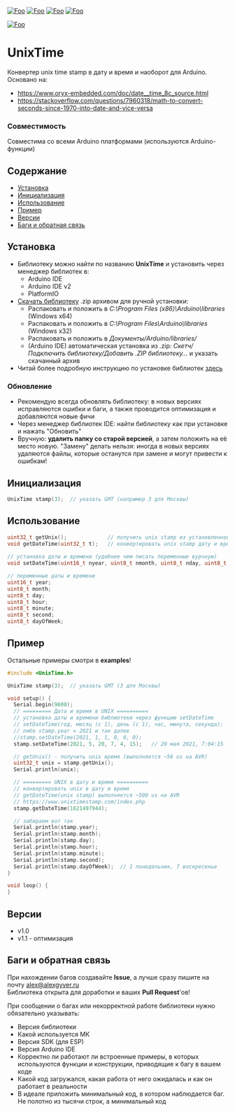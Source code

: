 [![Foo](https://img.shields.io/badge/Version-1.1-brightgreen.svg?style=flat-square)](#versions)
[![Foo](https://img.shields.io/badge/Website-AlexGyver.ru-blue.svg?style=flat-square)](https://alexgyver.ru/)
[![Foo](https://img.shields.io/badge/%E2%82%BD$%E2%82%AC%20%D0%9D%D0%B0%20%D0%BF%D0%B8%D0%B2%D0%BE-%D1%81%20%D1%80%D1%8B%D0%B1%D0%BA%D0%BE%D0%B9-orange.svg?style=flat-square)](https://alexgyver.ru/support_alex/)
[![Foo](https://img.shields.io/badge/README-ENGLISH-brightgreen.svg?style=flat-square)](https://github-com.translate.goog/GyverLibs/UnixTime?_x_tr_sl=ru&_x_tr_tl=en)  

[![Foo](https://img.shields.io/badge/ПОДПИСАТЬСЯ-НА%20ОБНОВЛЕНИЯ-brightgreen.svg?style=social&logo=telegram&color=blue)](https://t.me/GyverLibs)


# UnixTime
Конвертер unix time stamp в дату и время и наоборот для Arduino. Основано на:
- https://www.oryx-embedded.com/doc/date__time_8c_source.html
- https://stackoverflow.com/questions/7960318/math-to-convert-seconds-since-1970-into-date-and-vice-versa

### Совместимость
Совместима со всеми Arduino платформами (используются Arduino-функции)

## Содержание
- [Установка](#install)
- [Инициализация](#init)
- [Использование](#usage)
- [Пример](#example)
- [Версии](#versions)
- [Баги и обратная связь](#feedback)

<a id="install"></a>
## Установка
- Библиотеку можно найти по названию **UnixTime** и установить через менеджер библиотек в:
    - Arduino IDE
    - Arduino IDE v2
    - PlatformIO
- [Скачать библиотеку](https://github.com/GyverLibs/UnixTime/archive/refs/heads/main.zip) .zip архивом для ручной установки:
    - Распаковать и положить в *C:\Program Files (x86)\Arduino\libraries* (Windows x64)
    - Распаковать и положить в *C:\Program Files\Arduino\libraries* (Windows x32)
    - Распаковать и положить в *Документы/Arduino/libraries/*
    - (Arduino IDE) автоматическая установка из .zip: *Скетч/Подключить библиотеку/Добавить .ZIP библиотеку…* и указать скачанный архив
- Читай более подробную инструкцию по установке библиотек [здесь](https://alexgyver.ru/arduino-first/#%D0%A3%D1%81%D1%82%D0%B0%D0%BD%D0%BE%D0%B2%D0%BA%D0%B0_%D0%B1%D0%B8%D0%B1%D0%BB%D0%B8%D0%BE%D1%82%D0%B5%D0%BA)
### Обновление
- Рекомендую всегда обновлять библиотеку: в новых версиях исправляются ошибки и баги, а также проводится оптимизация и добавляются новые фичи
- Через менеджер библиотек IDE: найти библиотеку как при установке и нажать "Обновить"
- Вручную: **удалить папку со старой версией**, а затем положить на её место новую. "Замену" делать нельзя: иногда в новых версиях удаляются файлы, которые останутся при замене и могут привести к ошибкам!


<a id="init"></a>
## Инициализация
```cpp
UnixTime stamp(3);  // указать GMT (например 3 для Москвы)
```

<a id="usage"></a>
## Использование
```cpp
uint32_t getUnix();             // получить unix stamp из установленной даты и времени
void getDateTime(uint32_t t);   // конвертировать unix stamp дату и время (в переменные члены класса)
    
// установка даты и времени (удобнее чем писать переменные вурчную)
void setDateTime(uint16_t nyear, uint8_t nmonth, uint8_t nday, uint8_t nhour, uint8_t nminute, uint8_t nsecond);

// переменные даты и времени
uint16_t year;
uint8_t month;
uint8_t day;
uint8_t hour;
uint8_t minute;
uint8_t second;
uint8_t dayOfWeek;
```

<a id="example"></a>
## Пример
Остальные примеры смотри в **examples**!
```cpp
#include <UnixTime.h>

UnixTime stamp(3);  // указать GMT (3 для Москвы)

void setup() {
  Serial.begin(9600);
  // ========= Дата и время в UNIX ==========
  // установка даты и времени библиотеки через функцию setDateTime
  // setDateTime(год, месяц (с 1), день (с 1), час, минута, секунда);
  // либо stamp.year = 2021 и так далее
  //stamp.setDateTime(2021, 1, 1, 0, 0, 0);
  stamp.setDateTime(2021, 5, 20, 7, 4, 15);   // 20 мая 2021, 7:04:15

  // getUnix() - получить unix время (выполняется ~56 us на AVR)
  uint32_t unix = stamp.getUnix();
  Serial.println(unix);

  // ========= UNIX в дату и время ==========
  // конвертировать unix в дату и время
  // getDateTime(unix stamp) выполняется ~500 us на AVR
  // https://www.unixtimestamp.com/index.php
  stamp.getDateTime(1621497944);

  // забираем вот так
  Serial.println(stamp.year);
  Serial.println(stamp.month);
  Serial.println(stamp.day);
  Serial.println(stamp.hour);
  Serial.println(stamp.minute);
  Serial.println(stamp.second);
  Serial.println(stamp.dayOfWeek);  // 1 понедельник, 7 воскресенье
}

void loop() {
}
```

<a id="versions"></a>
## Версии
- v1.0
- v1.1 - оптимизация

<a id="feedback"></a>
## Баги и обратная связь
При нахождении багов создавайте **Issue**, а лучше сразу пишите на почту [alex@alexgyver.ru](mailto:alex@alexgyver.ru)  
Библиотека открыта для доработки и ваших **Pull Request**'ов!


При сообщении о багах или некорректной работе библиотеки нужно обязательно указывать:
- Версия библиотеки
- Какой используется МК
- Версия SDK (для ESP)
- Версия Arduino IDE
- Корректно ли работают ли встроенные примеры, в которых используются функции и конструкции, приводящие к багу в вашем коде
- Какой код загружался, какая работа от него ожидалась и как он работает в реальности
- В идеале приложить минимальный код, в котором наблюдается баг. Не полотно из тысячи строк, а минимальный код
